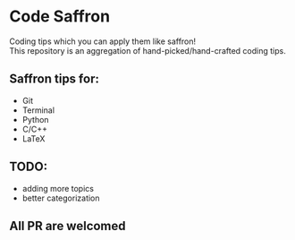 # Code Saffron
Coding tips which you can apply them like saffron!  
This repository is an aggregation of hand-picked/hand-crafted coding tips.

## Saffron tips for:
* Git
* Terminal
* Python
* C/C++
* LaTeX

## TODO:
* adding more topics
* better categorization

## All PR are welcomed
